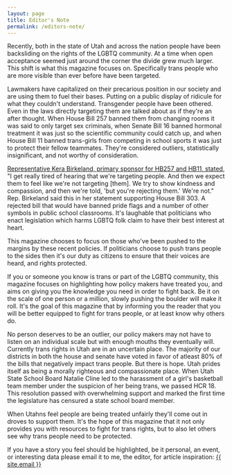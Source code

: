 ```yaml
---
layout: page
title: Editor's Note
permalink: /editors-note/
---
```

Recently, both in the state of Utah and across the nation people have been backsliding on the rights of the LGBTQ community. At a time when open acceptance seemed just around the corner the divide grew much larger. This shift is what this magazine focuses on. Specifically trans people who are more visible than ever before have been targeted. 

Lawmakers have capitalized on their precarious position in our society and are using them to fuel their bases. Putting on a public display of ridicule for what they couldn't understand. Transgender people have been othered. Even in the laws directly targeting them are talked about as if they're an after thought. When House Bill 257 banned them from changing rooms it was said to only target sex criminals, when Senate Bill 16 banned hormonal treatment it was just so the scientific community could catch up, and when House Bill 11 banned trans-girls from competing in school sports it was just to protect their fellow teammates. They're considered outliers, statistically insignificant, and not worthy of consideration.

[Representative Kera Birkeland, primary sponsor for HB257 and HB11, stated](https://le.utah.gov/av/videoClipTest.jsp?meetingType=committee&stream=https://stream1.utleg.gov/vodvideo/smil:rE120_V214_021224_01.smil/playlist.m3u8&offset=6008&endTime=6091), "I get really tired of hearing that we're targeting people. And then we expect them to feel like we're not targeting [them]. We try to show kindness and compassion, and then we're told, 'but you're rejecting them.' We're not." Rep. Birkeland said this in her statement supporting House Bill 303. A rejected bill that would have banned pride flags and a number of other symbols in public school classrooms. It's laughable that politicians who enact legislation which harms LGBTQ folk claim to have their best interest at heart.

This magazine chooses to focus on those who've been pushed to the margins by these recent policies. If politicians choose to push trans people to the sides then it's our duty as citizens to ensure that their voices are heard, and rights protected.

If you or someone you know is trans or part of the LGBTQ community, this magazine focuses on highlighting how policy makers have treated you, and aims on giving you the knowledge you need in order to fight back. Be it on the scale of one person or a million, slowly pushing the boulder will make it roll. It's the goal of this magazine that by informing you the reader that you will be better equipped to fight for trans people, or at least know why others do.

No person deserves to be an outlier, our policy makers may not have to listen on an individual scale but with enough mouths they eventually will. Currently trans rights in Utah are in an uncertain place. The majority of our districts in both the house and senate have voted in favor of atleast 80% of the bills that negatively impact trans people. But there is hope. Utah prides itself as being a morally righteous and compassionate place. When Utah State School Board Natalie Cline led to the harassment of a girl's basketball team member under the suspicion of her being trans, we passed HCR 18. This resolution passed with overwhelming support and marked the first time the legislature has censured a state school board member. 

When Utahns feel people are being treated unfairly they'll come out in droves to support them. It's the hope of this magazine that it not only provides you with resources to fight for trans rights, but to also let others see why trans people need to be protected. 

If you have a story you feel should be highlighted, be it personal, an event, or interesting data please email it to me, the editor, for article inspiration: <a class="u-email" href="mailto:{{ site.email }}">{{ site.email }}</a>